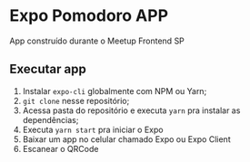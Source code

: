 # Expo Pomodoro APP

App construído durante o Meetup Frontend SP

## Executar app

1. Instalar `expo-cli` globalmente com NPM ou Yarn;
2. `git clone` nesse repositório;
3. Acessa pasta do repositório e executa `yarn` pra instalar as dependências;
4. Executa `yarn start` pra iniciar o Expo
5. Baixar um app no celular chamado Expo ou Expo Client
6. Escanear o QRCode